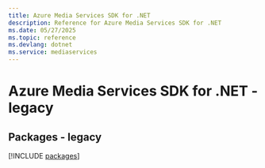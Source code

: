 ```yaml
---
title: Azure Media Services SDK for .NET
description: Reference for Azure Media Services SDK for .NET
ms.date: 05/27/2025
ms.topic: reference
ms.devlang: dotnet
ms.service: mediaservices
---
```

# Azure Media Services SDK for .NET - legacy
## Packages - legacy
[!INCLUDE [packages](media-services-index.md)]